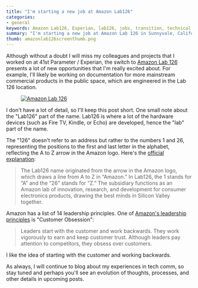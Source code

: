 ```yaml
---
title: "I'm starting a new job at Amazon Lab126"
categories:
- general
keywords: Amazon Lab126, Experian, lab126, jobs, transition, technical writer roles
summary: "I'm starting a new job at Amazon Lab 126 in Sunnyvale, California this week. This past week I closed out the remaining projects, tasks, and other final details at 41st Parameter / Experian in preparation for the transition. This week I'll be in Seattle (where Amazon's headquarters are located) all week for training."
thumb: amazonlab126screenthumb.png
---
```


Although without a doubt I will miss my colleagues and projects that I worked on at 41st Parameter / Experian, the switch to [Amazon Lab 126](http://www.lab126.com/) presents a lot of new opportunities that I'm really excited about. For example, I'll likely be working on documentation for more mainstream commercial products in the public space, which are engineered in the Lab 126 location.

<figure><a href="http://www.lab126.com/index.htm"><img src="{{ "/images/amazonlab126screen.png" | prepend: site.baseurl }}" alt="Amazon Lab 126" /></a><figcaption></figcaption></figure>


I don't have a lot of detail, so I'll keep this post short. One small note about the "Lab126" part of the name. Lab126 is where a lot of the hardware devices (such as Fire TV, Kindle, or Echo) are developed, hence the "lab" part of the name. 

The "126" doesn't refer to an address but rather to the numbers 1 and 26, representing the positions to the first and last letter in the alphabet, reflecting the A to Z arrow in the Amazon logo. Here's the [official explanation](http://www.lab126.com/welcome.htm):
 
>The Lab126 name originated from the arrow in the Amazon logo, which draws a line from A to Z in “Amazon.” In Lab126, the 1 stands for “A” and the “26” stands for “Z.” The subsidiary functions as an Amazon lab of innovation, research, and development for consumer electronics products, drawing the best minds in Silicon Valley together.

Amazon has a list of 14 leadership principles. One of [Amazon's leadership principles](https://www.amazon.jobs/principles) is "Customer Obsession":

>Leaders start with the customer and work backwards. They work vigorously to earn and keep customer trust. Although leaders pay attention to competitors, they obsess over customers.

I like the idea of starting with the customer and working backwards. 

As always, I will continue to blog about my experiences in tech comm, so stay tuned and perhaps you'll see an evolution of thoughts, processes, and other details in upcoming posts.
